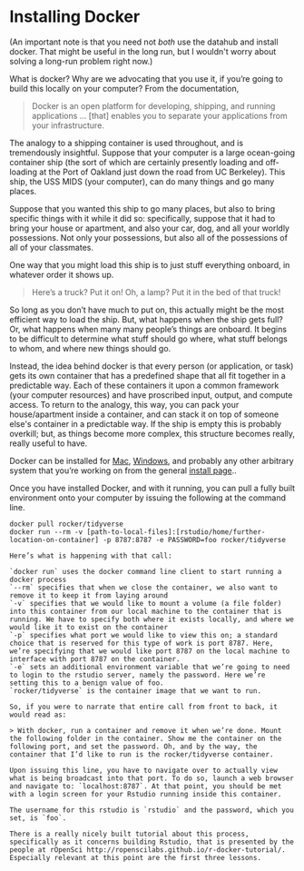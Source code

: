 # Installing Docker 

(An important note is that you need not _both_ use the datahub and install docker. That might be useful in the long run, but I wouldn't worry about solving a long-run problem right now.)

What is docker? Why are we advocating that you use it, if you’re going to build this locally on your computer?  From the documentation, 

> Docker is an open platform for developing, shipping, and running applications … [that] enables you to separate your applications from your infrastructure.

The analogy to a shipping container is used throughout, and is tremendously insightful. Suppose that your computer is a large ocean-going container ship (the sort of which are certainly presently loading and off-loading at the Port of Oakland just down the road from UC Berkeley). This ship, the USS MIDS (your computer), can do many things and go many places.

Suppose that you wanted this ship to go many places, but also to bring specific things with it while it did so: specifically, suppose that it had to bring your house or apartment, and also your car, dog, and all your worldly possessions. Not only your possessions, but also all of the possessions of all of your classmates. 

One way that you might load this ship is to just stuff everything onboard, in whatever order it shows up. 

> Here’s a truck? Put it on! Oh, a lamp? Put it in the bed of that truck! 

So long as you don’t have much to put on, this actually might be the most efficient way to load the ship. But, what happens when the ship gets full? Or, what happens when many many people’s things are onboard. It begins to be difficult to determine what stuff should go where, what stuff belongs to whom, and where new things should go. 

Instead, the idea behind docker is that every person (or application, or task) gets its own container that has a predefined shape that all fit together in a predictable way. Each of these containers it upon a common framework (your computer resources) and have proscribed input, output, and compute access. To return to the analogy, this way, you can pack your house/apartment inside a container, and can stack it on top of someone else's container in a predictable way. If the ship is empty this is probably overkill; but, as things become more complex, this structure becomes really, really useful to have. 

Docker can be installed for [Mac](https://docs.docker.com/docker-for-mac/install/), [Windows](https://docs.docker.com/docker-for-windows/install/), and probably any other arbitrary system that you’re working on from the general [install page](https://docs.docker.com/install/).. 

Once you have installed Docker, and with it running, you can pull a fully built environment onto your computer by issuing the following at the command line. 

```
docker pull rocker/tidyverse
docker run --rm -v [path-to-local-files]:[rstudio/home/further-location-on-container] -p 8787:8787 -e PASSWORD=foo rocker/tidyverse

Here’s what is happening with that call: 

`docker run` uses the docker command line client to start running a docker process 
`--rm` specifies that when we close the container, we also want to remove it to keep it from laying around 
`-v` specifies that we would like to mount a volume (a file folder) into this container from our local machine to the container that is running. We have to specify both where it exists locally, and where we would like it to exist on the container
`-p` specifies what port we would like to view this on; a standard choice that is reserved for this type of work is port 8787. Here, we’re specifying that we would like port 8787 on the local machine to interface with port 8787 on the container. 
`-e` sets an additional environment variable that we’re going to need to login to the rstudio server, namely the password. Here we’re setting this to a benign value of foo. 
`rocker/tidyverse` is the container image that we want to run. 

So, if you were to narrate that entire call from front to back, it would read as: 

> With docker, run a container and remove it when we’re done. Mount the following folder in the container. Show me the container on the following port, and set the password. Oh, and by the way, the container that I’d like to run is the rocker/tidyverse container. 

Upon issuing this line, you have to navigate over to actually view what is being broadcast into that port. To do so, launch a web browser and navigate to: `localhost:8787`. At that point, you should be met with a login screen for your Rstudio running inside this container. 

The username for this rstudio is `rstudio` and the password, which you set, is `foo`. 

There is a really nicely built tutorial about this process, specifically as it concerns building Rstudio, that is presented by the people at rOpenSci http://ropenscilabs.github.io/r-docker-tutorial/. Especially relevant at this point are the first three lessons. 
